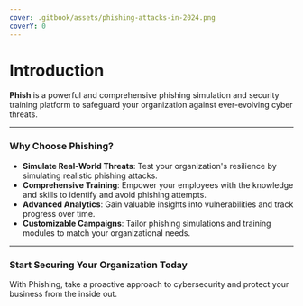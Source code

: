 ```yaml
---
cover: .gitbook/assets/phishing-attacks-in-2024.png
coverY: 0
---
```


# Introduction

**Phish** is a powerful and comprehensive phishing simulation and security training platform to safeguard your organization against ever-evolving cyber threats.

***

### Why Choose Phishing?

* **Simulate Real-World Threats**: Test your organization's resilience by simulating realistic phishing attacks.
* **Comprehensive Training**: Empower your employees with the knowledge and skills to identify and avoid phishing attempts.
* **Advanced Analytics**: Gain valuable insights into vulnerabilities and track progress over time.
* **Customizable Campaigns**: Tailor phishing simulations and training modules to match your organizational needs.

***

### Start Securing Your Organization Today

With Phishing, take a proactive approach to cybersecurity and protect your business from the inside out.
